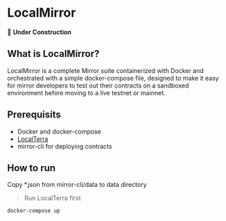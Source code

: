 # LocalMirror

🚧 **Under Construction**
## What is LocalMirror?
LocalMirror is a complete Mirror suite containerized with Docker and orchestrated with a simple docker-compose file, designed to make it easy for mirror developers to test out their contracts on a sandboxed environment before moving to a live testnet or mainnet.

## Prerequisits
* Docker and docker-compose
* [LocalTerra](https://github.com/terra-project/localterra)
* mirror-cli for deploying contracts

## How to run
Copy *.json from mirror-cli/data to data directory

> Run LocalTerra first

```sh
docker-compose up
```
